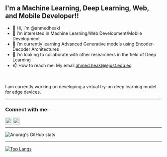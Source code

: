 ## I'm a Machine Learning, Deep Learning, Web, and Mobile Developer!!

- 👋 Hi, I’m @ahmedheakl
- 👀 I’m interested in Machine Learning/Web Development/Mobile Development
- 🌱 I’m currently learning Advanced Generative models using Encoder-Decoder Architectures
- 👯 I’m looking to collaborate with other researchers in the field of Deep Learning
- 📫 How to reach me: My email ahmed.heakl@ejust.edu.eg

<br />

I am currently working on developing a virtual try-on deep learning model for edge devices.

---

### Connect with me:
[<img align="left" alt="ahmedheakl | Facebook" width="22px" src="https://cdn.jsdelivr.net/npm/simple-icons@v3/icons/facebook.svg" />][Facebook]
[<img align="left" alt="ahmedheakl | LinkedIn" width="22px" src="https://cdn.jsdelivr.net/npm/simple-icons@v3/icons/linkedin.svg" />][linkedin]

<br />

---

![Anurag's GitHub stats](https://github-readme-stats.vercel.app/api?username=ahmedheakl&count_private=true&theme=cobalt)


---

[![Top Langs](https://github-readme-stats.vercel.app/api/top-langs/?username=ahmedheakl&theme=cobalt)](https://github.com/anuraghazra/github-readme-stats)



[linkedin]: https://www.linkedin.com/in/ahmed-heakl-a45448148/
[Facebook]: https://www.facebook.com/ahmed.heakl.5/
<!---
ahmedheakl/ahmedheakl is a ✨ special ✨ repository because its `README.md` (this file) appears on your GitHub profile.
You can click the Preview link to take a look at your changes.
--->
